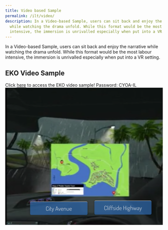 ```yaml
---
title: Video based Sample
permalink: /ilt/video/
description: In a Video-based Sample, users can sit back and enjoy the narrative
  while watching the drama unfold. While this format would be the most labour
  intensive, the immersion is unrivalled especially when put into a VR setting.
---
```

In a Video-based Sample, users can sit back and enjoy the narrative while watching the drama unfold. While this format would be the most labour intensive, the immersion is unrivalled especially when put into a VR setting.

## EKO Video Sample
Click [here](https://go.gov.sg/cyoaphuket3) to access the EKO video sample!
Password: CYOA-IL
![ILT video](/images/ILTvideo.png)